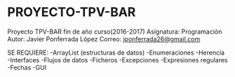 # PROYECTO-TPV-BAR
Proyecto TPV-BAR fin de año curso(2016-2017)
Asignatura: Programación
Autor: Javier Ponferrada López
Correo: jponferrada26@gmail.com

SE REQUIERE:
-ArrayList (estructuras de datos)
-Enumeraciones
-Herencia
-Interfaces
-Flujos de datos
-Ficheros
-Excepciones
-Expresiones regulares
-Fechas
-GUI
